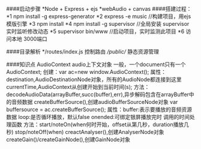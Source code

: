 ####启动步骤
*Node + Express + ejs
*webAudio + canvas
####搭建过程：
*1 npm install -g express-generator
*2 express -e music  //构建项目，用ejs模版引擎
*3 npm install 
*4 npm install -g supervisor   //全局安装 supervisor 实时监听修改动态
*5 supervisor bin/www     //启动项目，实时监测此项目
*6 访问本地 3000端口

####目录解析
*/routes/index.js   控制路由
*/public/*  静态资源管理


####知识点
AudioContext audio上下文对象
  一般，一个document只有一个AudioContext;
  创建：var ac=new window.AudioContext();
  属性：destination,AudioDestinationNode对象，所有的AudioNode都连接到这里
        currentTime,AudioContext从创建开始到当前时间(s);
  方法：decodeAudioData(arrayBuffer,succ(buffer),err),异步解码包含在arrayBuffer中的音频数据
        createBufferSource(),创建audioBufferSourceNode对象
              var buffersource = ac.createBufferSource();
              属性：buffer:表示要播放的音频资源数据
                    loop:是否循环播放，默认false
                    onended:可绑定银屏播放完时 调用的时间处理函数
              方法：start/noteOn(when何时开始，offset从第几秒，duration播放几秒)
                    stop/noteOff(when)
        creactAnalyser(),创建AnalyserNode对象
        createGain()/createGainNode(),创建GainNode对象
